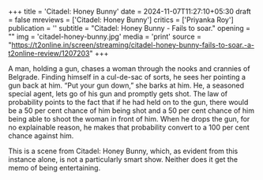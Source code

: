 +++
title = 'Citadel: Honey Bunny'
date = 2024-11-07T11:27:10+05:30
draft = false
mreviews = ['Citadel: Honey Bunny']
critics = ['Priyanka Roy']
publication = ''
subtitle = "Citadel: Honey Bunny - Fails to soar."
opening = ""
img = 'citadel-honey-bunny.jpg'
media = 'print'
source = "https://t2online.in/screen/streaming/citadel-honey-bunny-fails-to-soar.-a-t2online-review/1207203"
+++

A man, holding a gun, chases a woman through the nooks and crannies of Belgrade. Finding himself in a cul-de-sac of sorts, he sees her pointing a gun back at him. “Put your gun down,” she barks at him. He, a seasoned special agent, lets go of his gun and promptly gets shot. The law of probability points to the fact that if he had held on to the gun, there would be a 50 per cent chance of him being shot and a 50 per cent chance of him being able to shoot the woman in front of him. When he drops the gun, for no explainable reason, he makes that probability convert to a 100 per cent chance against him.

This is a scene from Citadel: Honey Bunny, which, as evident from this instance alone, is not a particularly smart show. Neither does it get the memo of being entertaining.
